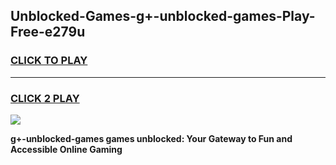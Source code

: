 
## Unblocked-Games-g+-unblocked-games-Play-Free-e279u
<h3>
<a href="https://premium76.site?title=g+-unblocked-games&ref=09A">CLICK TO PLAY</a></h3>
<hr>

<h3>
<a href="https://premium76.site?title=g+-unblocked-games&ref=09A">CLICK 2 PLAY</a>
  
</h3>

<a href="https://premium76.site?title=g+-unblocked-games&ref=09A"><img src="https://clearcache.store/games.png"></a>


**g+-unblocked-games games unblocked: Your Gateway to Fun and Accessible Online Gaming**
